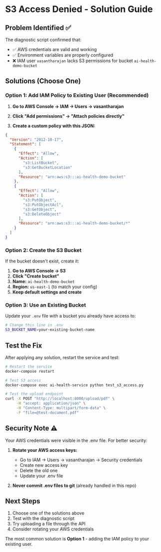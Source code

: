 # S3 Access Denied - Solution Guide

## Problem Identified ✅

The diagnostic script confirmed that:
- ✅ AWS credentials are valid and working
- ✅ Environment variables are properly configured
- ❌ IAM user `vasantharajan` lacks S3 permissions for bucket `ai-health-demo-bucket`

## Solutions (Choose One)

### Option 1: Add IAM Policy to Existing User (Recommended)

1. **Go to AWS Console → IAM → Users → vasantharajan**

2. **Click "Add permissions" → "Attach policies directly"**

3. **Create a custom policy with this JSON:**

```json
{
  "Version": "2012-10-17",
  "Statement": [
    {
      "Effect": "Allow",
      "Action": [
        "s3:ListBucket",
        "s3:GetBucketLocation"
      ],
      "Resource": "arn:aws:s3:::ai-health-demo-bucket"
    },
    {
      "Effect": "Allow",
      "Action": [
        "s3:PutObject",
        "s3:PutObjectAcl",
        "s3:GetObject",
        "s3:DeleteObject"
      ],
      "Resource": "arn:aws:s3:::ai-health-demo-bucket/*"
    }
  ]
}
```

### Option 2: Create the S3 Bucket

If the bucket doesn't exist, create it:

1. **Go to AWS Console → S3**
2. **Click "Create bucket"**
3. **Name:** `ai-health-demo-bucket`
4. **Region:** `us-east-1` (to match your config)
5. **Keep default settings and create**

### Option 3: Use an Existing Bucket

Update your `.env` file with a bucket you already have access to:

```bash
# Change this line in .env
S3_BUCKET_NAME=your-existing-bucket-name
```

## Test the Fix

After applying any solution, restart the service and test:

```bash
# Restart the service
docker-compose restart

# Test S3 access
docker-compose exec ai-health-service python test_s3_access.py

# Test the upload endpoint
curl -X POST "http://localhost:8000/upload/pdf" \
     -H "accept: application/json" \
     -H "Content-Type: multipart/form-data" \
     -F "file=@test-document.pdf"
```

## Security Note ⚠️

Your AWS credentials were visible in the .env file. For better security:

1. **Rotate your AWS access keys:**
   - Go to IAM → Users → vasantharajan → Security credentials
   - Create new access key
   - Delete the old one
   - Update your .env file

2. **Never commit .env files to git** (already handled in this repo)

## Next Steps

1. Choose one of the solutions above
2. Test with the diagnostic script
3. Try uploading a file through the API
4. Consider rotating your AWS credentials

The most common solution is **Option 1** - adding the IAM policy to your existing user.